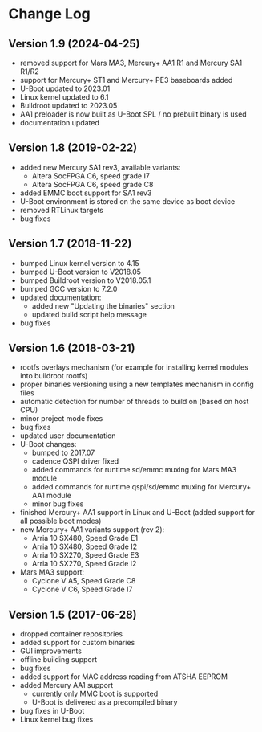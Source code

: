 Change Log
==========

Version 1.9 (2024-04-25)
------------------------

* removed support for Mars MA3, Mercury+ AA1 R1 and Mercury SA1 R1/R2
* support for Mercury+ ST1 and Mercury+ PE3 baseboards added
* U-Boot updated to 2023.01
* Linux kernel updated to 6.1
* Buildroot updated to 2023.05
* AA1 preloader is now built as U-Boot SPL / no prebuilt binary is used
* documentation updated

Version 1.8 (2019-02-22)
------------------------

* added new Mercury SA1 rev3, available variants:
    - Altera SocFPGA C6, speed grade I7
    - Altera SocFPGA C6, speed grade C8
* added EMMC boot support for SA1 rev3
* U-Boot environment is stored on the same device as boot device
* removed RTLinux targets
* bug fixes

Version 1.7 (2018-11-22)
---------------------

* bumped Linux kernel version to 4.15
* bumped U-Boot version to V2018.05
* bumped Buildroot version to V2018.05.1
* bumped GCC version to 7.2.0
* updated documentation:
    - added new "Updating the binaries" section
    - updated build script help message
* bug fixes

Version 1.6 (2018-03-21)
------------------------

* rootfs overlays mechanism (for example for installing kernel modules into buildroot rootfs)
* proper binaries versioning using a new templates mechanism in config files
* automatic detection for number of threads to build on (based on host CPU)
* minor project mode fixes
* bug fixes
* updated user documentation
* U-Boot changes:
    - bumped to 2017.07
    - cadence QSPI driver fixed
    - added commands for runtime sd/emmc muxing for Mars MA3 module
    - added commands for runtime qspi/sd/emmc muxing for Mercury+ AA1 module
    - minor bug fixes
* finished Mercury+ AA1 support in Linux and U-Boot (added support for all possible boot modes)
* new Mercury+ AA1 variants support (rev 2):
    - Arria 10 SX480, Speed Grade E1
    - Arria 10 SX480, Speed Grade I2
    - Arria 10 SX270, Speed Grade E3
    - Arria 10 SX270, Speed Grade I2
* Mars MA3 support:
    - Cyclone V A5, Speed Grade C8
    - Cyclone V C6, Speed Grade I7

Version 1.5 (2017-06-28)
------------------------

* dropped container repositories
* added support for custom binaries
* GUI improvements
* offline building support
* bug fixes
* added support for MAC address reading from ATSHA EEPROM
* added Mercury AA1 support
    - currently only MMC boot is supported
    - U-Boot is delivered as a precompiled binary
* bug fixes in U-Boot
* Linux kernel bug fixes
